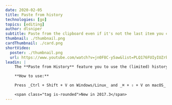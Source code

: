 ```yaml
---
date: 2020-02-05
title: Paste from history
technologies: [go]
topics: [editing]
author: dlsniper
subtitle: Paste from the clipboard even if it's not the last item you copied into it
thumbnail: ./thumbnail.png
cardThumbnail: ./card.png
shortVideo:
  poster: ./thumbnail.png
  url: https://www.youtube.com/watch?v=jn0F8C-y5aw&list=PLQ176FUIyIUZrbrlz4AY1V8VzBJKZyVlW&index=100
leadin: |
    The **Paste from History** feature you to use the (limited) history of everything you put in the clipboard.

    **How to use:**

    Press _Ctrl + Shift + V on Windows/Linux_ and _⌘ + ⇧ + V on macOS_ to open pop-up window.

    <span class="tag is-rounded">New in 2017.3</span>
---
```

